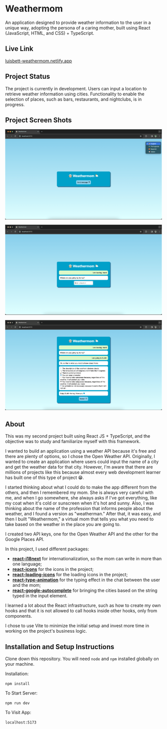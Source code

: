 # Weathermom

An application designed to provide weather information to the user in a unique way, adopting the persona of a caring mother, built using React (JavaScript, HTML, and CSS) + TypeScript.

## Live Link

[luisbett-weathermom.netlify.app](https://luisbett-weathermom.netlify.app/)

## Project Status

The project is currently in development. Users can input a location to retrieve weather information using cities. Functionality to enable the selection of places, such as bars, restaurants, and nightclubs, is in progress.

## Project Screen Shots

![screenshot_1](/public/screenshot_1.png)

![screenshot_2](/public/screenshot_2.png)

![screenshot_3](/public/screenshot_3.png)

## About

This was my second project built using React JS + TypeScript, and the objective was to study and familiarize myself with this framework.

I wanted to build an application using a weather API because it's free and there are plenty of options, so I chose the Open Weather API. Originally, I wanted to create an application where users could input the name of a city and get the weather data for that city. However, I'm aware that there are millions of projects like this because almost every web development learner has built one of this type of project 😁.

I started thinking about what I could do to make the app different from the others, and then I remembered my mom. She is always very careful with me, and when I go somewhere, she always asks if I've got everything, like my coat when it's cold or sunscreen when it's hot and sunny. Also, I was thinking about the name of the profession that informs people about the weather, and I found a version as "weatherman." After that, it was easy, and then I built "Weathermom," a virtual mom that tells you what you need to take based on the weather in the place you are going to.

I created two API keys, one for the Open Weather API and the other for the Google Places API.

In this project, I used different packages:

* [**react-i18next**](https://www.npmjs.com/package/react-i18next) for internationalization, so the mom can write in more than one language;
* [**react-icons**](https://www.npmjs.com/package/react-icons) for the icons in the project;
* [**react-loading-icons**](https://www.npmjs.com/package/react-loading-icons) for the loading icons in the project;
* [**react-type-animation**](https://www.npmjs.com/package/react-type-animation) for the typing effect in the chat between the user and the mom;
* [**react-google-autocomplete**](https://www.npmjs.com/package/react-google-autocomplete) for bringing the cities based on the string typed in the input element.

I learned a lot about the React infrastructure, such as how to create my own hooks and that it is not allowed to call hooks inside other hooks, only from components.

I chose to use Vite to minimize the initial setup and invest more time in working on the project's business logic.

## Installation and Setup Instructions

Clone down this repository. You will need `node` and `npm` installed globally on your machine.

Installation:

`npm install`

To Start Server:

`npm run dev`

To Visit App:

`localhost:5173`